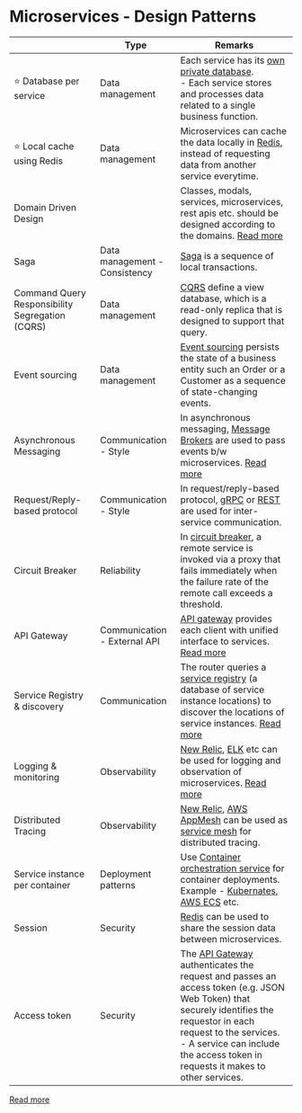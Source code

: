 # Microservices - Design Patterns

|                                                 | Type                          | Remarks                                                                                                                                                                                                                                                                                   |
|-------------------------------------------------|-------------------------------|-------------------------------------------------------------------------------------------------------------------------------------------------------------------------------------------------------------------------------------------------------------------------------------------|
| :star: Database per service                     | Data management               | Each service has its [own private database](https://microservices.io/patterns/data/database-per-service.html).<br/>- Each service stores and processes data related to a single business function.                                                                                        |
| :star: Local cache using Redis                  | Data management               | Microservices can cache the data locally in [Redis](../3_DatabaseServices/8_InMemory-Databases/Redis), instead of requesting data from another service everytime.                                                                                                                         |
| Domain Driven Design                            |                               | Classes, modals, services, microservices, rest apis etc. should be designed according to the domains. [Read more](../ArchitecturePatterns/DomainDrivenArchitecture.md)                                                                                                                    |
| Saga                                            | Data management - Consistency | [Saga](/4_MessageBrokersEDA/EventDrivenArchitecture/Saga.md) is a sequence of local transactions.                                                                                                                                                                                         |
| Command Query Responsibility Segregation (CQRS) | Data management               | [CQRS](../4_MessageBrokersEDA/EventDrivenArchitecture/CQRS.md) define a view database, which is a read-only replica that is designed to support that query.                                                                                                                               |
| Event sourcing                                  | Data management               | [Event sourcing](../4_MessageBrokersEDA/EventDrivenArchitecture/EventSourcing.md) persists the state of a business entity such an Order or a Customer as a sequence of state-changing events.                                                                                             |
| Asynchronous Messaging                          | Communication - Style         | In asynchronous messaging, [Message Brokers](../4_MessageBrokersEDA) are used to pass events b/w microservices. [Read more](https://microservices.io/patterns/communication-style/messaging.html)                                                                                         |
| Request/Reply-based protocol                    | Communication - Style         | In request/reply-based protocol, [gRPC](../8_APIProtocols/gRPC.md) or [REST](../8_APIProtocols/REST.md) are used for inter-service communication.                                                                                                                                         |
| Circuit Breaker                                 | Reliability                   | In [circuit breaker](../ArchitecturePatterns/CircuitBreaker.md), a remote service is invoked via a proxy that fails immediately when the failure rate of the remote call exceeds a threshold.                                                                                             |
| API Gateway                                     | Communication - External API  | [API gateway](1_APIGateway/Readme.md) provides each client with unified interface to services. [Read more](https://microservices.io/patterns/apigateway.html)                                                                                                                             |
| Service Registry & discovery                    | Communication                 | The router queries a [service registry](2_ServiceRegistry&Discovery/Readme.md) (a database of service instance locations) to discover the locations of service instances. [Read more](https://microservices.io/patterns/server-side-discovery.html)                                       |
| Logging & monitoring                            | Observability                 | [New Relic](../12_ObservabilityLogsServices/NewRelic/Readme.md), [ELK](../12_ObservabilityLogsServices/ELK.md) etc can be used for logging and observation of microservices. [Read more](https://microservices.io/patterns/observability/application-logging.html)                        |
| Distributed Tracing                             | Observability                 | [New Relic](../12_ObservabilityLogsServices/NewRelic/Readme.md), [AWS AppMesh](../2_AWSServices/1_NetworkingAndContentDelivery/2_ApplicationNetworking/AWSAppMesh.md) can be used as [service mesh](3_ServiceMesh.md) for distributed tracing.                                            |
| Service instance per container                  | Deployment patterns           | Use [Container orchestration service](../9_Container&OrchestrationServices/Readme.md) for container deployments. Example - [Kubernates](../9_Container&OrchestrationServices/Kubernates/Readme.md), [AWS ECS](../2_AWSServices/4_ContainerOrchestrationServices/AmazonECS/Readme.md) etc. |
| Session                                         | Security                      | [Redis](../3_DatabaseServices/8_InMemory-Databases/Redis) can be used to share the session data between microservices.                                                                                                                                                                    |
| Access token                                    | Security                      | The [API Gateway](1_APIGateway/Readme.md) authenticates the request and passes an access token (e.g. JSON Web Token) that securely identifies the requestor in each request to the services. <br/>- A service can include the access token in requests it makes to other services.        |

[Read more](https://microservices.io/patterns/)